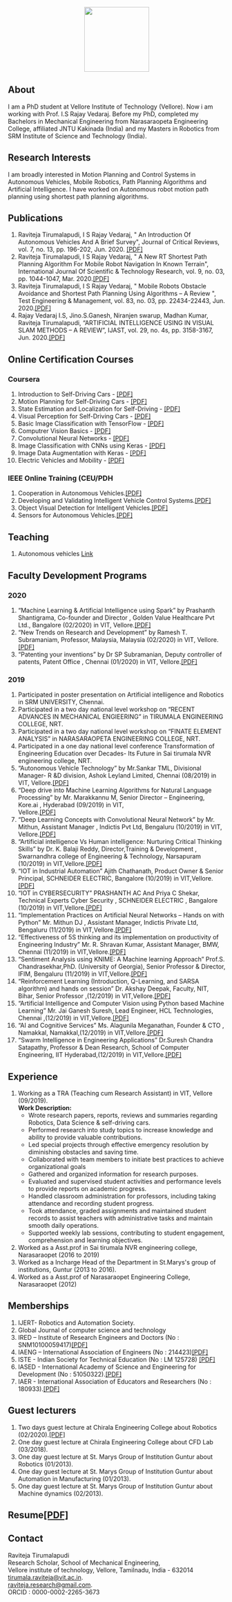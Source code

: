 <p align="center">
  <img width="150" height="150" src="https://storage.ning.com/topology/rest/1.0/file/get/8000292501?profile=RESIZE_710x&width=184&height=184&crop=1%3A1">
</p>

## About

I am a PhD student at Vellore Institute of Technology (Vellore). Now i am working with Prof. I.S Rajay Vedaraj. Before my PhD, completed my Bachelors in Mechanical Engineering from Narasaraopeta Engineering College, affiliated JNTU Kakinada (India) and my Masters in Robotics from SRM Institute of Science and Technology (India).

## Research Interests

I am broadly interested in Motion Planning and Control Systems in Autonomous Vehicles, Mobile Robotics, Path Planning Algorithms and Artificial Intelligence. I have worked on Autonomous robot motion path planning using shortest path planning algorithms. 

## Publications

1. Raviteja Tirumalapudi, I S Rajay Vedaraj, " An Introduction Of Autonomous Vehicles And A Brief Survey", Journal of Critical Reviews, vol. 7, no. 13, pp. 196-202, Jun. 2020. [\[PDF\]](http://www.jcreview.com/fulltext/197-1593069401.pdf) 
2. Raviteja Tirumalapudi, I S Rajay Vedaraj, " A New RT Shortest Path Planning Algorithm For Mobile Robot Navigation In Known Terrain", International Journal Of Scientific & Technology Research, vol. 9, no. 03, pp. 1044-1047, Mar. 2020.[\[PDF\]](http://www.ijstr.org/final-print/mar2020/A-New-Rt-Shortest-Path-Planning-Algorithm-For-Mobile-Robot-Navigation-In-Known-Terrain.pdf) 
3. Raviteja Tirumalapudi, I S Rajay Vedaraj, " Mobile Robots Obstacle Avoidance and Shortest Path Planning Using Algorithms – A Review ", Test Engineering & Management, vol. 83, no. 03, pp. 22434-22443, Jun. 2020.[\[PDF\]](http://testmagzine.biz/index.php/testmagzine/article/view/11299/8712.pdf) 
4. Rajay Vedaraj I.S, Jino.S.Ganesh, Niranjen swarup, Madhan Kumar, Raviteja Tirumalapudi, “ARTIFICIAL INTELLIGENCE USING IN VISUAL SLAM METHODS – A REVIEW”, IJAST, vol. 29, no. 4s, pp. 3158-3167, Jun. 2020.[\[PDF\]](http://sersc.org/journals/index.php/IJAST/article/view/22708/11586.pdf)


## Online Certification Courses
### Coursera 
1. Introduction to Self-Driving Cars - [\[PDF\]](https://github.com/Raviteja-T/TRaviteja/raw/main/Introduction%20to%20Self-Driving%20Cars.pdf) 
2. Motion Planning for Self-Driving Cars - [\[PDF\]](https://github.com/Raviteja-T/TRaviteja/raw/main/Motion%20Planning%20for%20Self-Driving%20Cars.pdf) 
3. State Estimation and Localization for Self-Driving - [\[PDF\]](https://github.com/Raviteja-T/TRaviteja/raw/main/State%20Estimation%20and%20Localization%20for%20Self-Driving.pdf) 
4. Visual Perception for Self-Driving Cars - [\[PDF\]](https://github.com/Raviteja-T/TRaviteja/raw/main/Visual%20Perception%20for%20Self-Driving%20Cars.pdf)
5. Basic Image Classification with TensorFlow - [\[PDF\]](https://github.com/Raviteja-T/TRaviteja/raw/main/Basic%20Image%20Classification%20with%20TensorFlow.pdf)
6. Computrer Vision Basics - [\[PDF\]](https://github.com/Raviteja-T/TRaviteja/raw/main/Computrer%20Vision%20Basics.pdf)
7. Convolutional Neural Networks - [\[PDF\]](https://github.com/Raviteja-T/TRaviteja/raw/main/Convolutional%20Neural%20Networks.pdf)
8. Image Classification with CNNs using Keras - [\[PDF\]](https://github.com/Raviteja-T/TRaviteja/raw/main/Image%20Classification%20with%20CNNs%20using%20Keras.pdf)
9. Image Data Augmentation with Keras - [\[PDF\]](https://github.com/Raviteja-T/TRaviteja/raw/main/Image%20Data%20Augmentation%20with%20Keras.pdf)
10. Electric Vehicles and Mobility - [\[PDF\]](https://github.com/Raviteja-T/TRaviteja/raw/main/Electric%20Vehicles%20and%20Mobility.pdf)

### IEEE Online Training (CEU/PDH
1. Cooperation in Autonomous Vehicles.[\[PDF\]](https://github.com/Raviteja-T/TRaviteja/raw/main/Cooperation%20in%20Autonomous%20Vehicles.pdf)
2. Developing and Validating Intelligent Vehicle Control Systems.[\[PDF\]](https://github.com/Raviteja-T/TRaviteja/raw/main/Developing%20and%20Validating%20Intelligent%20Vehicle%20Control%20Systems.pdf)
3. Object Visual Detection for Intelligent Vehicles.[\[PDF\]](https://github.com/Raviteja-T/TRaviteja/raw/main/Object%20Visual%20Detection%20for%20Intelligent%20Vehicles.pdf)
4. Sensors for Autonomous Vehicles.[\[PDF\]](https://github.com/Raviteja-T/TRaviteja/raw/main/Sensors%20for%20Autonomous%20Vehicles.pdf)

## Teaching
1. Autonomous vehicles [Link](https://raviteja-t.github.io/Autonomous-Vehicles-Hub/)

## Faculty Development Programs

### 2020
1. “Machine Learning & Artificial Intelligence using Spark” by Prashanth Shantigrama, Co-founder and Director , Golden Value Healthcare Pvt Ltd., Bangalore (02/2020) in VIT, Vellore.[\[PDF\]](https://github.com/Raviteja-T/TRaviteja/raw/main/Machine%20Learning%20%26%20Artificial%20Intelligence%20using%20Spark.pdf)
2. “New Trends on Research and Development” by Ramesh T. Subramaniam, Professor, Malaysia, Malaysia (02/2020) in VIT, Vellore.[\[PDF\]](https://github.com/Raviteja-T/TRaviteja/raw/main/New%20Trends%20on%20Research%20and%20Development.pdf)
3. “Patenting your inventions” by Dr SP Subramanian, Deputy controller of patents, Patent Office , Chennai (01/2020) in VIT, Vellore.[\[PDF\]](https://github.com/Raviteja-T/TRaviteja/raw/main/Patenting%20your%20inventions.pdf)

### 2019
1.	Participated in poster presentation on Artificial intelligence and Robotics in SRM UNIVERSITY, Chennai.
2.	Participated in a two day national level workshop on “RECENT ADVANCES IN MECHANICAL ENGIEERING” in TIRUMALA ENGINEERING COLLEGE, NRT.
3.	Participated in a two day national level workshop on “FINATE ELEMENT ANALYSIS” in NARASARAOPETA ENGINEERING COLLEGE, NRT.
4.	Participated in a one day national level conference Transformation of Engineering Education over Decades- Its Future in Sai tirumala NVR engineering college, NRT.
5.	“Autonomous Vehicle Technology” by Mr.Sankar TML, Divisional Manager- R &D division, Ashok Leyland Limited, Chennai (08/2019) in VIT, Vellore.[\[PDF\]](https://github.com/Raviteja-T/TRaviteja/raw/main/Autonomous%20Vehicle%20Technology.pdf)
6.	“Deep drive into Machine Learning Algorithms for Natural Language Processing” by Mr. Marakkannu M, Senior Director – Engineering, Kore.ai , Hyderabad (09/2019) in VIT,   
     Vellore.[\[PDF\]](https://github.com/Raviteja-T/TRaviteja/raw/main/Deep%20drive%20into%20Machine%20Learning%20Algorithms%20for%20Natural%20Language%20Processing.pdf)
7.	“Deep	Learning	Concepts	with	Convolutional	Neural	Network”	by Mr. Mithun, Assistant Manager , Indictis Pvt Ltd, Bengaluru (10/2019) in VIT, Vellore.[\[PDF\]](https://github.com/Raviteja-T/TRaviteja/raw/main/Deep%20Learning%20Concepts%20with%20Convolutional%20Neural%20Network.pdf)
8.	“Artificial intelligence Vs Human intelligence: Nurturing Critical Thinking Skills” by Dr. K. Balaji Reddy, Director,Training & Development , Swarnandhra college of 
     Engineering & Technology, Narsapuram (10/2019) in VIT,Vellore.[\[PDF\]](https://github.com/Raviteja-T/TRaviteja/raw/main/Artificial%20intelligence%20Vs%20Human%20intelligence.pdf)
9.	“IOT in Industrial Automation”  Ajith Chathanath, Product Owner & Senior Principal, SCHNEIDER ELECTRIC, Bangalore (10/2019) in VIT,Vellore.[\[PDF\]](https://github.com/Raviteja-T/TRaviteja/raw/main/IOT%20in%20Industrial%20Automation.pdf)
10.	“IOT in CYBERSECURITY” PRASHANTH AC And Priya C Shekar, Technical Experts Cyber Security , SCHNEIDER ELECTRIC , Bangalore (10/2019) in VIT,Vellore.[\[PDF\]](https://github.com/Raviteja-T/TRaviteja/raw/main/IOT%20in%20CYBERSECURITY.pdf)
11.	“Implementation Practices on Artificial Neural Networks – Hands on with Python” Mr. Mithun DJ , Assistant Manager, Indictis Private Ltd, Bengaluru (11/2019) in VIT,Vellore.[\[PDF\]](https://github.com/Raviteja-T/TRaviteja/raw/main/Implementation%20Practices%20on%20Artificial%20Neural%20Networks%20%E2%80%93%20Hands%20on%20with%20Python.pdf)
12.	“Effectiveness of 5S thinking and its implementation on productivity of Engineering Industry” Mr. R. Shravan Kumar, Assistant Manager, BMW, Chennai (11/2019) in VIT,Vellore.[\[PDF\]](https://github.com/Raviteja-T/TRaviteja/raw/main/Effectiveness%20of%205S%20thinking%20and%20its%20implementation%20on%20productivity%20of%20Engineering%20Industry.pdf)
13.	“Sentiment Analysis using KNIME: A Machine learning Approach” Prof.S. Chandrasekhar,PhD. (University of Georgia), Senior Professor & Director, IFIM, Bengaluru (11/2019) in 
     VIT,Vellore.[\[PDF\]](https://github.com/Raviteja-T/TRaviteja/raw/main/Sentiment%20Analysis%20using%20KNIME%20A%20Machine%20learning%20Approach.pdf)
14.	 “Reinforcement Learning (Introduction, Q-Learning, and SARSA algorithm) and hands on session” Dr. Akshay Deepak, Faculty, NIT, Bihar, Senior Professor ,(12/2019) in 
      VIT,Vellore.[\[PDF\]](https://github.com/Raviteja-T/TRaviteja/raw/main/Reinforcement%20Learning%20(Introduction%2C%20Q-Learning%2C%20and%20SARSA%20algorithm)%20and%20hands%20on%20session.pdf)
15.	“Artificial Intelligence and Computer Vision using Python based Machine Learning” Mr. Jai Ganesh Suresh, Lead Engineer, HCL Technologies, Chennai ,(12/2019) in VIT,Vellore.[\[PDF\]](https://github.com/Raviteja-T/TRaviteja/raw/main/Artificial%20Intelligence%20and%20Computer%20Vision%20using%20Python%20based%20Machine%20Learning.pdf)
16.	“AI and Cognitive Services” Ms. Alagunila Meganathan, Founder & CTO , Namakkal, Namakkal,(12/2019) in VIT,Vellore.[\[PDF\]](https://github.com/Raviteja-T/TRaviteja/raw/main/AI%20and%20Cognitive%20Services.pdf)
17.	“Swarm Intelligence in Engineering Applications” Dr.Suresh Chandra Satapathy, Professor & Dean Research, School of Computer Engineering, IIT Hyderabad,(12/2019) in 
     VIT,Vellore.[\[PDF\]](https://github.com/Raviteja-T/TRaviteja/raw/main/Swarm%20Intelligence%20in%20Engineering%20Applications.pdf)


## Experience

1. Working as a TRA (Teaching cum Research Assistant) in VIT, Vellore (09/2019).\
**Work Description:**
      -	Wrote research papers, reports, reviews and summaries regarding Robotics, Data Science & self-driving cars.
      -	Performed research into study topics to increase knowledge and ability to provide valuable contributions.
      -	Led special projects through effective emergency resolution by diminishing obstacles and saving time.
      -	Collaborated with team members to initiate best practices to achieve organizational goals
      -	Gathered and organized information for research purposes.
      -	Evaluated and supervised student activities and performance levels to provide reports on academic progress.
      -	Handled classroom administration for professors, including taking attendance and recording student progress.
      -	Took attendance, graded assignments and maintained student records to assist teachers with administrative tasks and maintain smooth daily operations.
      -	Supported weekly lab sessions, contributing to student engagement, comprehension and learning objectives. 
2. Worked as a Asst.prof in Sai tirumala NVR engineering college, Narasaraopet (2016 to 2019)
3. Worked as a Incharge Head of the Department in St.Marys's group of institutions, Guntur (2013 to 2016).
4. Worked as a Asst.prof of Narasaraopet Engineering College, Narasaraopet (2012)

## Memberships

1. IJERT- Robotics and Automation Society.
2. Global Journal of computer science and technology
3. IRED – Institute of Research Engineers and Doctors (No : SNM10100059417)[\[PDF\]](https://github.com/Raviteja-T/TRaviteja/raw/main/IRED.pdf)
4. IAENG – International Association of Engineers (No : 214423)[\[PDF\]](https://github.com/Raviteja-T/TRaviteja/raw/main/IAENG_membership_214423.pdf) 
5. ISTE - Indian Society for Technical Education (No : LM 125728) [\[PDF\]](https://github.com/Raviteja-T/TRaviteja/raw/main/ISTE.pdf)
6. IASED - International Academy of Science and Engineering for Development (No : 51050322).[\[PDF\]](https://github.com/Raviteja-T/TRaviteja/raw/main/IASED.pdf)
7. IAER - International Association of Educators and Researchers (No : 180933).[\[PDF\]](https://github.com/Raviteja-T/TRaviteja/raw/main/IARE.pdf)

## Guest lecturers

1. Two days guest lecture at Chirala Engineering College about Robotics (02/2020).[\[PDF\]](https://github.com/Raviteja-T/TRaviteja/raw/main/Guest%20Lecturer%20Chirala%20Engg%20College.pdf)
2. One day guest lecture at Chirala Engineering College about CFD Lab (03/2018). 
3. One day guest lecture at St. Marys Group of Institution Guntur about Robotics (01/2013).
4. One day guest lecture at St. Marys Group of Institution Guntur about Automation  in Manufacturing (01/2013).
5. One day guest lecture at St. Marys Group of Institution Guntur about Machine dynamics (02/2013).

## Resume[\[PDF\]](https://github.com/Raviteja-T/TRaviteja/raw/main/Ravi%20teja%20Resume.pdf)

## Contact

Raviteja Tirumalapudi\
Research Scholar, School of Mechanical Engineering,\
Vellore institute of technology, Vellore, Tamilnadu, India - 632014\
tirumala.raviteja@vit.ac.in.\
raviteja.research@gmail.com.\
ORCID : 0000-0002-2265-3673
